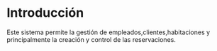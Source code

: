 # Introducción 
Este sistema permite la gestión de empleados,clientes,habitaciones y principalmente la creación y control de las reservaciones.
